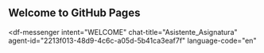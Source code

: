 ## Welcome to GitHub Pages

<script src="https://www.gstatic.com/dialogflow-console/fast/messenger/bootstrap.js?v=1"></script>
<df-messenger
  intent="WELCOME"
  chat-title="Asistente_Asignatura"
  agent-id="2213f013-48d9-4c6c-a05d-5b41ca3eaf7f"
  language-code="en"
></df-messenger>
